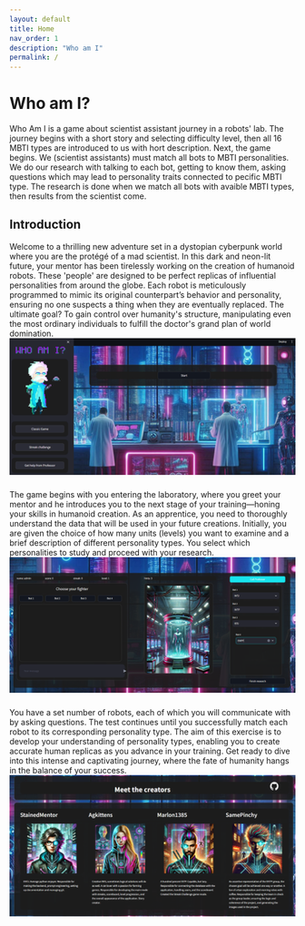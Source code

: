 ```yaml
---
layout: default
title: Home
nav_order: 1
description: "Who am I"
permalink: /
---
```


# Who am I?
Who Am I is a game about scientist assistant journey in a robots' lab. 
The journey begins with a short story and selecting difficulty level, then all 16 MBTI types are introduced to us with hort description. 
Next, the game begins. We (scientist assistants) must match all bots to MBTI personalities. 
We do our research with talking to each bot, getting to know them, asking questions which may lead to personality traits connected to pecific MBTI type. 
The research is done when we match all bots with avaible MBTI types, then results from the scientist come.

## Introduction
Welcome to a thrilling new adventure set in a dystopian cyberpunk world where you are the protégé of a mad scientist. In this dark and neon-lit future, your mentor has been tirelessly working on the creation of humanoid robots. These 'people' are designed to be perfect replicas of influential personalities from around the globe. Each robot is meticulously programmed to mimic its original counterpart’s behavior and personality, ensuring no one suspects a thing when they are eventually replaced. The ultimate goal? To gain control over humanity's structure, manipulating even the most ordinary individuals to fulfill the doctor's grand plan of world domination.
![start](https://github.com/StainedMentor/Who-Am-I/blob/main/assets/obraz_2024-06-25_235722216.png?raw=true)

### 
The game begins with you entering the laboratory, where you greet your mentor and he introduces you to the next stage of your training—honing your skills in humanoid creation. As an apprentice, you need to thoroughly understand the data that will be used in your future creations. Initially, you are given the choice of how many units (levels) you want to examine and a brief description of different personality types. You select which personalities to study and proceed with your research.
![game](https://github.com/StainedMentor/Who-Am-I/blob/main/assets/obraz_2024-06-25_235900889.png?raw=true)

### 
You have a set number of robots, each of which you will communicate with by asking questions. The test continues until you successfully match each robot to its corresponding personality type. The aim of this exercise is to develop your understanding of personality types, enabling you to create accurate human replicas as you advance in your training. Get ready to dive into this intense and captivating journey, where the fate of humanity hangs in the balance of your success.
![authors](https://github.com/StainedMentor/Who-Am-I/blob/main/assets/obraz_2024-06-25_235818623.png?raw=true)
